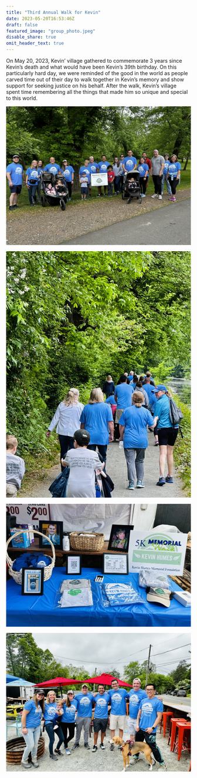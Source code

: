 ```yaml
---
title: "Third Annual Walk for Kevin"
date: 2023-05-20T16:53:46Z
draft: false
featured_image: "group_photo.jpeg"
disable_share: true
omit_header_text: true
---
```


On May 20, 2023, Kevin’ village gathered to commemorate 3 years since Kevin’s death and what would have been Kevin’s 39th birthday.  On this particularly hard day, we were reminded of the good in the world as people carved time out of their day to walk together in Kevin’s memory and show support for seeking justice on his behalf.  After the walk, Kevin’s village spent time remembering all the things that made him so unique and special to this world.  

![](midway_point.jpeg)

![](walking_the_trail.jpeg)

![](table.jpeg)

![](board_members.jpeg)

